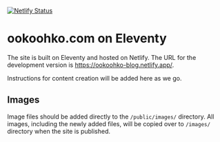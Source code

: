 [![Netlify Status](https://api.netlify.com/api/v1/badges/083a49d0-8c56-4935-8119-22db7842b77d/deploy-status)](https://app.netlify.com/sites/ookoohko-blog/deploys)

# ookoohko.com on Eleventy

The site is built on Eleventy and hosted on Netlify. The URL for the development version is https://ookoohko-blog.netlify.app/.

Instructions for content creation will be added here as we go.

## Images

Image files should be added directly to the ``/public/images/`` directory. All images, including the newly added files, will be copied over to ``/images/`` directory when the site is published.
